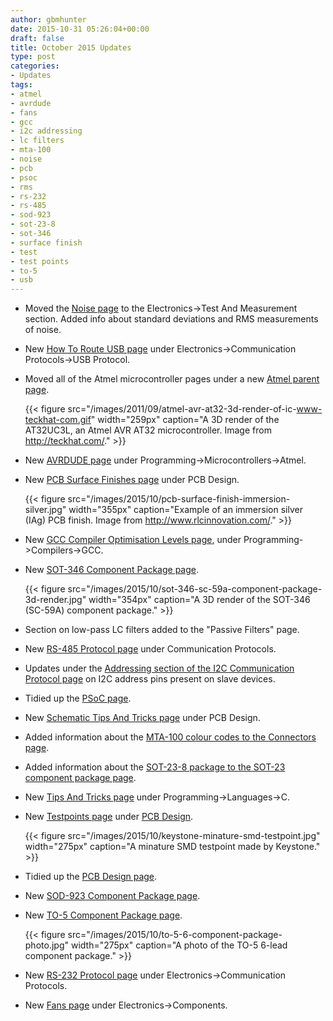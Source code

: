 ```yaml
---
author: gbmhunter
date: 2015-10-31 05:26:04+00:00
draft: false
title: October 2015 Updates
type: post
categories:
- Updates
tags:
- atmel
- avrdude
- fans
- gcc
- i2c addressing
- lc filters
- mta-100
- noise
- pcb
- psoc
- rms
- rs-232
- rs-485
- sod-923
- sot-23-8
- sot-346
- surface finish
- test
- test points
- to-5
- usb
---
```


* Moved the [Noise page](/electronics/test-and-measurement/noise) to the Electronics->Test And Measurement section. Added info about standard deviations and RMS measurements of noise.
* New [How To Route USB page](/electronics/communication-protocols/usb-protocol/how-to-route-usb-tracks) under Electronics->Communication Protocols->USB Protocol.
* Moved all of the Atmel microcontroller pages under a new [Atmel parent page](/programming/microcontrollers/atmel).  

    {{< figure src="/images/2011/09/atmel-avr-at32-3d-render-of-ic-www-teckhat-com.gif" width="259px" caption="A 3D render of the AT32UC3L, an Atmel AVR AT32 microcontroller. Image from http://teckhat.com/."  >}}  

* New [AVRDUDE page](/programming/microcontrollers/atmel/avrdude) under Programming->Microcontrollers->Atmel.
* New [PCB Surface Finishes page](/pcb-design/pcb-surface-finishes) under PCB Design.  

    {{< figure src="/images/2015/10/pcb-surface-finish-immersion-silver.jpg" width="355px" caption="Example of an immersion silver (IAg) PCB finish. Image from http://www.rlcinnovation.com/."  >}}  

* New [GCC Compiler Optimisation Levels page](/programming/compilers/gcc/gcc-compiler-optimisation-levels), under Programming->Compilers->GCC.
* New [SOT-346 Component Package page](/pcb-design/component-packages/sot-346-component-package).  

    {{< figure src="/images/2015/10/sot-346-sc-59a-component-package-3d-render.jpg" width="354px" caption="A 3D render of the SOT-346 (SC-59A) component package."  >}}  

* Section on low-pass LC filters added to the "Passive Filters" page.
* New [RS-485 Protocol page](/electronics/communication-protocols/rs-485-protocol) under Communication Protocols.
* Updates under the [Addressing section of the I2C Communication Protocol page](/electronics/communication-protocols/i2c-communication-protocol/#addressing) on I2C address pins present on slave devices.
* Tidied up the [PSoC page](/programming/microcontrollers/psoc).
* New [Schematic Tips And Tricks page](/pcb-design/schematic-tips-and-tricks) under PCB Design.
* Added information about the [MTA-100 colour codes to the Connectors page](/electronics/components/connectors/wire-to-board-wtb/#mta-cst-100-connectors).
* Added information about the [SOT-23-8 package to the SOT-23 component package page](/pcb-design/component-packages/sot-23-component-package).
* New [Tips And Tricks page](/programming/languages/c/tips-and-tricks) under Programming->Languages->C.
* New [Testpoints page](/pcb-design/testpoints) under [PCB Design](/pcb-design).  

    {{< figure src="/images/2015/10/keystone-minature-smd-testpoint.jpg" width="275px" caption="A minature SMD testpoint made by Keystone."  >}}  

* Tidied up the [PCB Design page](/pcb-design).
* New [SOD-923 Component Package page](/pcb-design/component-packages/sod-923-component-package).
* New [TO-5 Component Package page](/pcb-design/component-packages/to-5-component-package).  

    {{< figure src="/images/2015/10/to-5-6-component-package-photo.jpg" width="275px" caption="A photo of the TO-5 6-lead component package."  >}}  

* New [RS-232 Protocol page](/electronics/communication-protocols/rs-232-protocol) under Electronics->Communication Protocols.
* New [Fans page](/electronics/components/fans) under Electronics->Components.
